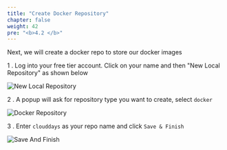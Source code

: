 ```yaml
---
title: "Create Docker Repository"
chapter: false
weight: 42
pre: "<b>4.2 </b>"
---
```


Next, we will create a docker repo to store our docker images

1 . Log into your free tier account. Click on your name and then "New Local Repository" as shown below

![New Local Repository](/images/gcp/CreateDockerRepo1.png)


2 . A popup will ask for repository type you want to create, select `docker`

![Docker Repository](/images/gcp/CreateDockerRepo2.png)

3 . Enter `clouddays` as your repo name and click `Save & Finish`

![Save And Finish](/images/gcp/CreateDockerRepo3.png)


